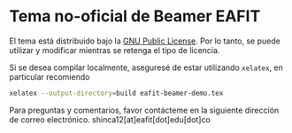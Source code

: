 Tema no-oficial de Beamer EAFIT
=================

El tema está distribuido bajo la [GNU Public
License](http://www.gnu.org/licenses/gpl-3.0.en.html). Por lo tanto, se puede
utilizar y modificar mientras se retenga el tipo de licencia. 

Si se desea compilar localmente, aseguresé de estar utilizando `xelatex`, en
particular recomiendo

``` sh
xelatex --output-directory=build eafit-beamer-demo.tex
```

Para preguntas y comentarios, favor contácteme en la siguiente dirección de
correo electrónico. 
shinca12[at]eafit[dot]edu[dot]co
